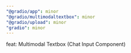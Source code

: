 ```yaml
---
"@gradio/app": minor
"@gradio/multimodaltextbox": minor
"@gradio/upload": minor
"gradio": minor
---
```


feat: Multimodal Textbox (Chat Input Component)
